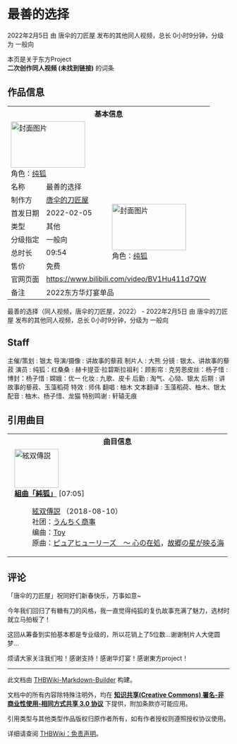 # 最善的选择

<!-- source html: G:\repos\THBWiki-Markdown-Builder\THBWikiMarkdown\Temp\main\d\dc\ns0%3A%E6%9C%80%E5%96%84%E7%9A%84%E9%80%89%E6%8B%A9.html -->

2022年2月5日 由 唐伞的刀匠屋  发布的其他同人视频，总长 0小时9分钟，分级为 一般向

本页是关于东方Project  
 **二次创作同人视频 (未找到链接)** 的词条
## 作品信息

<table><tbody><tr><th colspan="3">基本信息</th></tr><tr><td class="cover-artwork-mobile" colspan="2"><a href="./文件-最善的选择封面.jpg.md" class="image" title="封面图片"><img alt="封面图片" src="https://upload.thwiki.cc/thumb/1/17/%E6%9C%80%E5%96%84%E7%9A%84%E9%80%89%E6%8B%A9%E5%B0%81%E9%9D%A2.jpg/168px-%E6%9C%80%E5%96%84%E7%9A%84%E9%80%89%E6%8B%A9%E5%B0%81%E9%9D%A2.jpg" decoding="async" loading="lazy" width="168" height="105" srcset="https://upload.thwiki.cc/thumb/1/17/%E6%9C%80%E5%96%84%E7%9A%84%E9%80%89%E6%8B%A9%E5%B0%81%E9%9D%A2.jpg/252px-%E6%9C%80%E5%96%84%E7%9A%84%E9%80%89%E6%8B%A9%E5%B0%81%E9%9D%A2.jpg 1.5x, https://upload.thwiki.cc/thumb/1/17/%E6%9C%80%E5%96%84%E7%9A%84%E9%80%89%E6%8B%A9%E5%B0%81%E9%9D%A2.jpg/336px-%E6%9C%80%E5%96%84%E7%9A%84%E9%80%89%E6%8B%A9%E5%B0%81%E9%9D%A2.jpg 2x" data-file-width="1728" data-file-height="1080"></a><div class="cover-char">角色：<a href="./纯狐.md" title="纯狐">纯狐</a></div></td>
</tr><tr><td class="label">名称</td><td colspan="2"> 最善的选择 </td></tr><tr><td class="label">制作方</td><td><a href="./唐伞的刀匠屋.md" title="唐伞的刀匠屋">唐伞的刀匠屋</a></td><td class="cover-artwork" rowspan="6" style="min-width:168px;"><a href="./文件-最善的选择封面.jpg.md" class="image" title="封面图片"><img alt="封面图片" src="https://upload.thwiki.cc/thumb/1/17/%E6%9C%80%E5%96%84%E7%9A%84%E9%80%89%E6%8B%A9%E5%B0%81%E9%9D%A2.jpg/168px-%E6%9C%80%E5%96%84%E7%9A%84%E9%80%89%E6%8B%A9%E5%B0%81%E9%9D%A2.jpg" decoding="async" loading="lazy" width="168" height="105" srcset="https://upload.thwiki.cc/thumb/1/17/%E6%9C%80%E5%96%84%E7%9A%84%E9%80%89%E6%8B%A9%E5%B0%81%E9%9D%A2.jpg/252px-%E6%9C%80%E5%96%84%E7%9A%84%E9%80%89%E6%8B%A9%E5%B0%81%E9%9D%A2.jpg 1.5x, https://upload.thwiki.cc/thumb/1/17/%E6%9C%80%E5%96%84%E7%9A%84%E9%80%89%E6%8B%A9%E5%B0%81%E9%9D%A2.jpg/336px-%E6%9C%80%E5%96%84%E7%9A%84%E9%80%89%E6%8B%A9%E5%B0%81%E9%9D%A2.jpg 2x" data-file-width="1728" data-file-height="1080"></a><div class="cover-char">角色：<a href="./纯狐.md" title="纯狐">纯狐</a></div></td>
</tr><tr><td class="label">首发日期</td><td>2022-02-05</td></tr><tr><td class="label">类型</td><td>其他</td></tr><tr><td class="label">分级指定</td><td>一般向</td></tr><tr><td class="label">总时长</td><td>09:54</td></tr><tr><td class="label">售价</td><td>免费</td></tr>
<tr><td class="label">官网页面</td><td colspan="2"><a rel="nofollow" class="external free" href="https://www.bilibili.com/video/BV1Hu411d7QW">https://www.bilibili.com/video/BV1Hu411d7QW</a></td></tr><tr><td class="label">备注</td><td colspan="2">2022东方华灯宴单品</td></tr></tbody></table>

最善的选择（同人视频，唐伞的刀匠屋，2022） - 2022年2月5日 由 唐伞的刀匠屋  发布的其他同人视频，总长 0小时9分钟，分级为 一般向
## Staff
主催/策划
: 银太
导演/摄像
: 讲故事的藜菽
制片人
: 大熊
分镜
: 银太、讲故事的藜菽
演员
: 纯狐：红桑桑
: 赫卡提亚·拉碧斯拉祖利：顾影帘
: 克劳恩皮丝：杨子惜
: 博封：杨子惜
: 嫦娥：优一
化妆
: 九歌、皮卡
后勤
: 淘气、心恸、银太
后期
: 讲故事的藜菽、玉藻稻荷
特效
: 师伟
翻唱
: 柚木
文本翻译
: 玉藻稻荷、柚木、银太
配音
: 柚木、杨子惜、龙猫
特别鸣谢
: 轩辕无痕

## 引用曲目

<table><tbody><tr><th colspan="2">曲目信息</th></tr><tr><td colspan="2" style="padding-left: 1em;"><div class="floatright"><a href="./文件-絃双傳説封面.jpg.md" class="image" title="絃双傳説"><img alt="絃双傳説" src="https://upload.thwiki.cc/thumb/0/08/%E7%B5%83%E5%8F%8C%E5%82%B3%E8%AA%AC%E5%B0%81%E9%9D%A2.jpg/100px-%E7%B5%83%E5%8F%8C%E5%82%B3%E8%AA%AC%E5%B0%81%E9%9D%A2.jpg" decoding="async" loading="lazy" width="100" height="88" srcset="https://upload.thwiki.cc/thumb/0/08/%E7%B5%83%E5%8F%8C%E5%82%B3%E8%AA%AC%E5%B0%81%E9%9D%A2.jpg/150px-%E7%B5%83%E5%8F%8C%E5%82%B3%E8%AA%AC%E5%B0%81%E9%9D%A2.jpg 1.5x, https://upload.thwiki.cc/thumb/0/08/%E7%B5%83%E5%8F%8C%E5%82%B3%E8%AA%AC%E5%B0%81%E9%9D%A2.jpg/200px-%E7%B5%83%E5%8F%8C%E5%82%B3%E8%AA%AC%E5%B0%81%E9%9D%A2.jpg 2x" data-file-width="800" data-file-height="706"></a></div><b><a href="/%E7%B5%83%E5%8F%8C%E5%82%B3%E8%AA%AC#9" title="絃双傳説">組曲「純狐」</a></b> &#91;07:05&#93;<dl><dd><a href="./絃双傳説.md" title="絃双傳説">絃双傳説</a> （2018-08-10）<br>社团：<a href="./うんちく商事.md" title="うんちく商事">うんちく商事</a><br>编曲：<a href="/index.php?title=Toy&amp;action=edit&amp;redlink=1" class="new" title="Toy（页面不存在）">Toy</a><br>原曲：<a href="/%E3%83%94%E3%83%A5%E3%82%A2%E3%83%92%E3%83%A5%E3%83%BC%E3%83%AA%E3%83%BC%E3%82%BA_%EF%BD%9E_%E5%BF%83%E3%81%AE%E5%9C%A8%E5%87%A6" class="mw-redirect" title="ピュアヒューリーズ ～ 心の在処">ピュアヒューリーズ　～ 心の在処</a>，<a href="/%E6%95%85%E9%83%B7%E3%81%AE%E6%98%9F%E3%81%8C%E6%98%A0%E3%82%8B%E6%B5%B7" class="mw-redirect" title="故郷の星が映る海">故郷の星が映る海</a><br></dd></dl></td></tr></tbody></table>


## 评论

  
「唐伞的刀匠屋」祝同好们新春快乐，万事如意~  

今年我们回归了有糖有刀的风格，我一直觉得纯狐的复仇故事充满了魅力，选材时就立马拍板了！  

这回从筹备到实拍基本都是专业级的，所以花销上了5位数…谢谢制片人大佬圆梦…  

烦请大家关注我们啦！感谢支持！感谢华灯宴！感谢東方project！
  


  
  

  





---

此文档由 [THBWiki-Markdown-Builder](https://github.com/Delsin-Yu/THBWiki-Markdown-Builder) 构建。

文档中的所有内容除特殊注明外，均在 [**知识共享(Creative Commons) 署名-非商业性使用-相同方式共享 3.0 协议**](https://creativecommons.org/licenses/by-sa/3.0/deed.zh-hans) 下提供，附加条款亦可能应用。

引用类型与其他类型作品版权归原作者所有，如有作者授权则遵照授权协议使用。

详细请查阅 [THBWiki：免责声明](https://thbwiki.cc/THBWiki:%E5%85%8D%E8%B4%A3%E5%A3%B0%E6%98%8E)。

